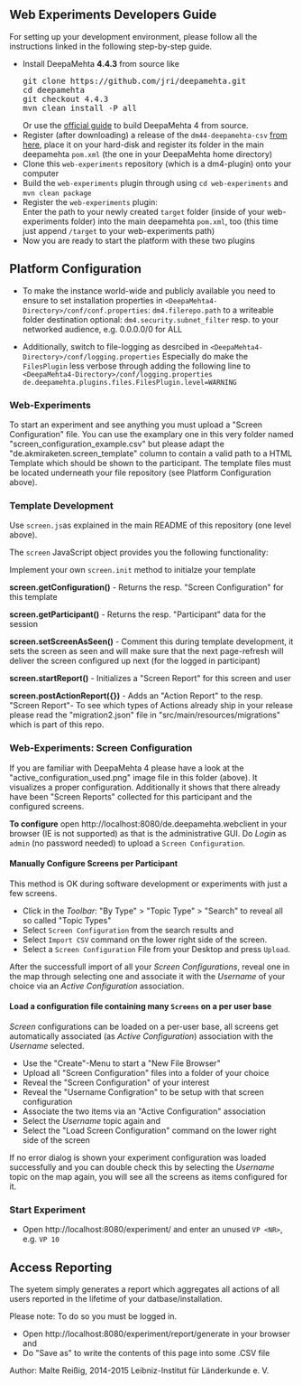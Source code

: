 
## Web Experiments Developers Guide

For setting up your development environment, please follow all the instructions linked in the following step-by-step guide.

* Install DeepaMehta **4.4.3** from source like<br/>
  <pre>git clone https://github.com/jri/deepamehta.git
  cd deepamehta
  git checkout 4.4.3
  mvn clean install -P all</pre>
  Or use the [official guide](https://trac.deepamehta.de/wiki/PluginDevelopmentGuide) to build DeepaMehta 4 from source.
* Register (after downloading) a release of the `dm44-deepamehta-csv` [from here](http://download.deepamehta.de/dm44-deepamehta-csv-0.0.4.jar), place it on your hard-disk and register its  folder in the main deepamehta `pom.xml` (the one in your DeepaMehta home directory)
* Clone this `web-experiments` repository (which is a dm4-plugin) onto your computer
* Build the `web-experiments` plugin through using `cd web-experiments` and `mvn clean package`<br/>
* Register the `web-experiments` plugin:<br/>
  Enter the path to your newly created `target` folder (inside of your web-experiments folder) into the main deepamehta `pom.xml`, too (this time just append `/target` to your web-experiments path)
* Now you are ready to start the platform with these two plugins

## Platform Configuration

* To make the instance world-wide and publicly available you need to ensure
  to set installation properties in `<DeepaMehta4-Directory>/conf/conf.properties`:
  `dm4.filerepo.path` to a writeable folder destination
   optional: `dm4.security.subnet_filter` resp. to your networked audience, e.g. 0.0.0.0/0 for ALL
  
* Additionally, switch to file-logging as desrcibed in `<DeepaMehta4-Directory>/conf/logging.properties`
  Especially do make the `FilesPlugin` less verbose through adding the following line to `<DeepaMehta4-Directory>/conf/logging.properties`
  `de.deepamehta.plugins.files.FilesPlugin.level=WARNING`

### Web-Experiments

To start an experiment and see anything you must upload a "Screen Configuration" file. You can use the examplary one in this very folder named "screen_configuration_example.csv" but please adapt the "de.akmiraketen.screen_template" column to contain a valid path to a HTML Template which should be shown to the participant. The template files must be located underneath your file repository (see Platform Configuration above).

### Template Development

Use `screen.js`as explained in the main README of this repository (one level above).

The `screen` JavaScript object provides you the following functionality:

Implement your own `screen.init` method to initialze your template

**screen.getConfiguration()** - Returns the resp. "Screen Configuration" for this template

**screen.getParticipant()** - Returns the resp. "Participant" data for the session

**screen.setScreenAsSeen()** - Comment this during template development, it sets the screen as seen and will make sure that the next page-refresh will deliver the screen configured up next (for the logged in participant)

**screen.startReport()** - Initializes a "Screen Report" for this screen and user

**screen.postActionReport({})** - Adds an "Action Report" to the resp. "Screen Report"- To see which types of Actions already ship in your release please read the "migration2.json" file in "src/main/resources/migrations" which is part of this repo.

### Web-Experiments: Screen Configuration

If you are familiar with DeepaMehta 4 please have a look at the "active_configuration_used.png" image file in this folder (above). It visualizes a proper configuration. Additionally it shows that there already have been "Screen Reports" collected for this participant and the configured screens.

**To configure** open http://localhost:8080/de.deepamehta.webclient in your browser (IE is not supported) as that is the administrative GUI. Do _Login_ as `admin` (no password needed) to upload a `Screen Configuration`.

#### Manually Configure Screens per Participant

This method is OK during software development or experiments with just a few screens.

* Click in the *Toolbar*: "By Type" > "Topic Type" > "Search" to reveal all so called "Topic Types"
* Select `Screen Configuration` from the search results and
* Select `Import CSV` command on the lower right side of the screen.
* Select a `Screen Configuration` File from your Desktop and press `Upload`.

After the successfull import of all your _Screen Configurations_, reveal one in the map through selecting one and associate it with the _Username_ of your choice via an _Active Configuration_ association.

#### Load a configuration file containing many `Screens` on a per user base

_Screen_ configurations can be loaded on a per-user base, all screens get automatically associated (as _Active Configuration_) association with the _Username_ selected.

* Use the "Create"-Menu to start a "New File Browser"
* Upload all "Screen Configuration" files into a folder of your choice
* Reveal the "Screen Configuration" of your interest
* Reveal the "Username Configration" to be setup with that screen configuration
* Associate the two items via an "Active Configuration" association
* Select the _Username_ topic again and
* Select the "Load Screen Configuration" command on the lower right side of the screen

If no error dialog is shown your experiment configuration was loaded successfully and you can double check this by selecting the _Username_ topic on the map again, you will see all the screens as items configured for it.

### Start Experiment

* Open http://localhost:8080/experiment/ and enter an unused `VP <NR>`, e.g. `VP 10`

## Access Reporting

The syetem simply generates a report which aggregates all actions of all users reported in the lifetime of your datbase/installation.

Please note: To do so you must be logged in.

* Open http://localhost:8080/experiment/report/generate in your browser and 
* Do "Save as" to write the contents of this page into some .CSV file

Author: Malte Reißig, 2014-2015
Leibniz-Institut für L&auml;nderkunde e. V.


